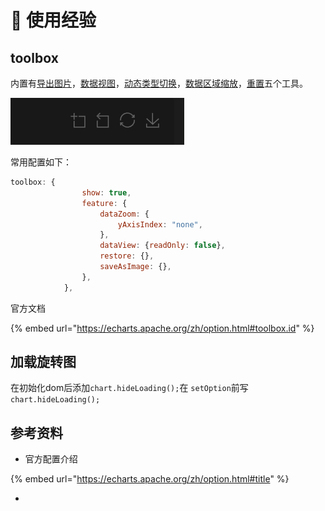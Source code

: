 # 🎥 使用经验

## toolbox

内置有[导出图片](https://echarts.apache.org/zh/option.html#toolbox.feature.saveAsImage)，[数据视图](https://echarts.apache.org/zh/option.html#toolbox.feature.dataView)，[动态类型切换](https://echarts.apache.org/zh/option.html#toolbox.feature.magicType)，[数据区域缩放](https://echarts.apache.org/zh/option.html#toolbox.feature.dataZoom)，[重置](https://echarts.apache.org/zh/option.html#toolbox.feature.reset)五个工具。

![配置效果](<../../../.gitbook/assets/image (16) (1) (1) (1) (1).png>)

常用配置如下：

```javascript
toolbox: {
                show: true,
                feature: {
                    dataZoom: {
                        yAxisIndex: "none",
                    },
                    dataView: {readOnly: false},
                    restore: {},
                    saveAsImage: {},
                },
            },
```

官方文档

{% embed url="https://echarts.apache.org/zh/option.html#toolbox.id" %}

## 加载旋转图

在初始化dom后添加`chart.hideLoading();`在 `setOption`前写 `chart.hideLoading();`

## 参考资料

* 官方配置介绍

{% embed url="https://echarts.apache.org/zh/option.html#title" %}

*
